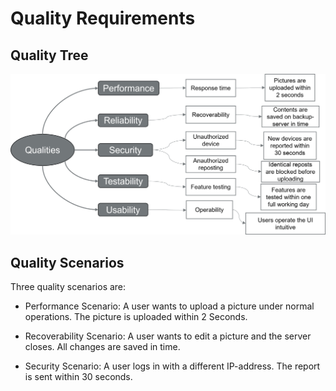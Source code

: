 # Quality Requirements

## Quality Tree

<div class="formalpara-title">



![alt text](images/Bild1.png)


## Quality Scenarios

<div class="formalpara-title">

Three quality scenarios are:

- Performance
    Scenario: A user wants to upload a picture under normal operations. The picture is uploaded within 2 Seconds.
  
- Recoverability
    Scenario: A user wants to edit a picture and the server closes. All changes are saved in time.

- Security
    Scenario: A user logs in with a different IP-address. The report is sent within 30 seconds.



<div style="page-break-after: always;"></div>
